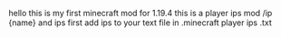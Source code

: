 hello this is my first minecraft mod for 1.19.4
this is a player ips mod /ip {name} and ips 
first add ips to your text file in .minecraft player ips .txt
